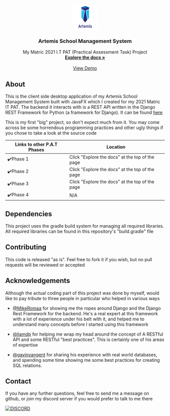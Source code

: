 <br />
<p align="center">
  <a href="">
    <img src="src/main/resources/Images/ArtemisAlpha.png" alt="Logo" width="80" height="80">
  </a>

  <h3 align="center">Artemis School Management System</h3>

  <p align="center">
    My Matric 2021 I.T PAT (Practical Assessment Task) Project
    <br />
    <a href="https://drive.google.com/drive/folders/1lDkCS8fMY73fF0ninxjlbkCQ0p5umJR7?usp=sharing" target="_blank"><strong>Explore the docs »</strong></a>
    <br />
    <br />
    <a href="">View Demo</a>
  </p>
</p>



## About
This is the client side desktop application of my Artemis School Management System built with JavaFX which I created for my 2021 Matric IT PAT. The backend it interacts with is a REST API written in the Django REST Framework for Python (a framework for Django). It can be found [here](https://github.com/Ev1dentSnow/artemis-api)

This is my first "big" project, so don't expect much from it. You may come across be some horrendous programming practices and other ugly things if you chose to take a look at the source code

Links to other P.A.T Phases | Location
--------------------------- | -----
✔️Phase 1 | Click "Explore the docs" at the top of the page
✔️Phase 2 | Click "Explore the docs" at the top of the page
✔️Phase 3 | Click "Explore the docs" at the top of the page
✔️Phase 4 | N/A

## Dependencies

This project uses the gradle build system for managing all required libraries. All required libraries can be found in this repository's "build.gradle" file

## Contributing

This code is released "as is". Feel free to fork it if you wish, but no pull requests will be reviewed or accepted

## Acknowledgements

Although the actual coding part of this project was done by myself, would like to pay tribute to three people in particular who helped in various ways

- [@MikeRomaa](https://github.com/MikeRomaa) for showing me the ropes around Django and the Django Rest Framework for the backend. He's a real expert at this framework with a lot of experience under his belt with it, and helped me to understand many concepts before I started using this framework

- [@liamdp](https://github.com/liamdp) for helping me wrap my head around the concept of A RESTful API and some RESTful "best practices". This is certainly one of his areas of expertise

- [@gavinvangent](https://github.com/gavinvangent) for sharing his experience with real world databases, and spending some time showing me some best practices for creating SQL relations.


## Contact

If you have any further questions, feel free to send me a message on github, or join my discord server if you would prefer to talk to me there

[![DISCORD](https://img.shields.io/discord/591914197219016707.svg?label=Discord&logo=Discord&colorB=7289da&style=for-the-badge)](https://discord.gg/9RcdNvB)
